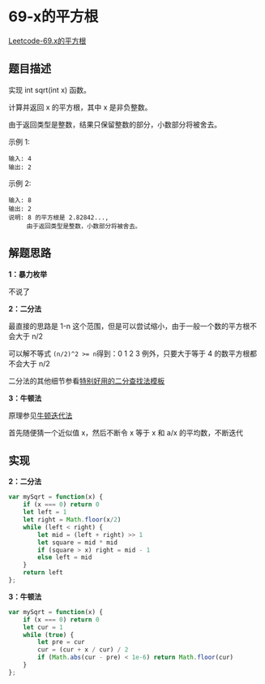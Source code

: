 # 69-x的平方根

[Leetcode-69.x的平方根](https://leetcode-cn.com/problems/sqrtx/)

## 题目描述

实现 int sqrt(int x) 函数。

计算并返回 x 的平方根，其中 x 是非负整数。

由于返回类型是整数，结果只保留整数的部分，小数部分将被舍去。

示例 1:

```
输入: 4
输出: 2
```


示例 2:

```
输入: 8
输出: 2
说明: 8 的平方根是 2.82842..., 
     由于返回类型是整数，小数部分将被舍去。
```

## 解题思路

**1：暴力枚举**

不说了

**2：二分法**

最直接的思路是 1-n 这个范围，但是可以尝试缩小，由于一般一个数的平方根不会大于  n/2

可以解不等式 `(n/2)^2 >= n`得到：0 1 2 3 例外，只要大于等于 4 的数平方根都不会大于 n/2

二分法的其他细节参看[特别好用的二分查找法模板](https://leetcode-cn.com/problems/search-insert-position/solution/te-bie-hao-yong-de-er-fen-cha-fa-fa-mo-ban-python-/)

**3：牛顿法**

原理参见[牛顿迭代法](https://leetcode-cn.com/problems/sqrtx/solution/niu-dun-die-dai-fa-by-loafer/)

首先随便猜一个近似值 x，然后不断令 x 等于 x 和 a/x 的平均数，不断迭代

## 实现

**2：二分法**

```javascript
var mySqrt = function(x) {
    if (x === 0) return 0
    let left = 1
    let right = Math.floor(x/2)
    while (left < right) {
        let mid = (left + right) >> 1
        let square = mid * mid
        if (square > x) right = mid - 1
        else left = mid
    }
    return left
};
```

**3：牛顿法**

```javascript
var mySqrt = function(x) {
    if (x === 0) return 0
    let cur = 1
    while (true) {
        let pre = cur
        cur = (cur + x / cur) / 2
        if (Math.abs(cur - pre) < 1e-6) return Math.floor(cur)
    }
};
```

